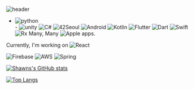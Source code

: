 
![header](https://capsule-render.vercel.app/api?type=rect&color=auto&height=300&section=header&text=Shawn's%20Lab&fontSize=90)

- ![python](https://img.shields.io/badge/python-white?logo=python)  <br/>  - ![unity](https://img.shields.io/badge/unity-black?logo=unity) ![C#](https://img.shields.io/badge/Csharp-239120?logo=C%20Sharp) ![42Seoul](https://img.shields.io/badge/42Seoul-black?logo=42) ![Android](https://img.shields.io/badge/Android-white?logo=Android) ![Kotlin](https://img.shields.io/badge/Kotlin-FF9E2A?logo=Kotlin) ![Flutter](https://img.shields.io/badge/Flutter-02569B?logo=Flutter) ![Dart](https://img.shields.io/badge/Dart-0175C2?logo=Dart) ![Swift](https://img.shields.io/badge/swift-white?logo=Swift)  ![Rx](https://img.shields.io/badge/RxSwift-B7178C?logo=ReactiveX)
  Many, Many ![Apple](https://img.shields.io/badge/Apple-black?logo=Apple) apps.

Currently, I'm working on ![React](https://img.shields.io/badge/React-2C3454?logo=React)

![Firebase](https://img.shields.io/badge/Firebase-red?logo=Firebase) ![AWS](https://img.shields.io/badge/Amazon%20Aws-red?logo=Amazon%20AWS)  ![Spring](https://img.shields.io/badge/Spring%20Boot-white?logo=Spring%20Boot)


[![Shawns's GitHub stats](https://github-readme-stats.vercel.app/api?username=TechD-lab)](https://github.com/TechD-lab/github-readme-stats)

[![Top Langs](https://github-readme-stats.vercel.app/api/top-langs/?username=TechD-lab)](https://github.com/TechD-lab/github-readme-stats)
